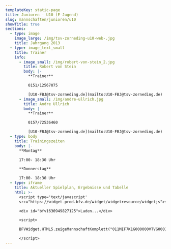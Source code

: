 ```yaml
---
templateKey: static-page
title: Junioren - U10 (E-Jugend)
slug: mannschaften/junioren/u10
showTitle: true
sections:
  - type: image
    image_large: /img/tsv-zorneding-u10-web-.jpg
    title: Jahrgang 2013
  - type: image_text_small
    title: Trainer
    info:
      - image_small: /img/robert-von-stein_2.jpg
        title: Robert von Stein
        body: |-
          **Trainer**

          0151/12567075

          [U10-FBJ@tsv-zorneding.de](mailto:U10-FBJ@tsv-zorneding.de)
      - image_small: /img/andre-ullrich.jpg
        title: Andre Ullrich
        body: |-
          **Trainer**

          0157/72536460

          [U10-FBJ@tsv-zorneding.de](mailto:U10-FBJ@tsv-zorneding.de)
  - type: body
    title: Trainingszeiten
    body: |-
      **Montag**

      17:00- 18:30 Uhr

      **Donnerstag**

      17:00- 18:30 Uhr
  - type: iframe
    title: Aktueller Spielplan, Ergebnisse und Tabelle
    html: >-
      <script type='text/javascript'
      src="https://widget-prod.bfv.de/widget/widgetresource/widgetjs"></script>

      <div id="bfv1630949827125">Laden...</div>

      <script>

      BFVWidget.HTML5.zeigeMannschaftKomplett("011MIF7K1G000000VTVG0001VTR8C1K7", "bfv1630949827125", { height: "800", width: "350", selectedTab:BFVWidget.HTML5.mannschaftTabs.spiele, colorResults: "undefined" , colorNav: "undefined" , colorClubName : "undefined" , backgroundNav: "undefined"});

      </script>
---
```

